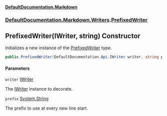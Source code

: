 #### [DefaultDocumentation\.Markdown](../../../../index.md 'index')
### [DefaultDocumentation\.Markdown\.Writers](../../../../index.md#DefaultDocumentation.Markdown.Writers 'DefaultDocumentation\.Markdown\.Writers').[PrefixedWriter](index.md 'DefaultDocumentation\.Markdown\.Writers\.PrefixedWriter')

## PrefixedWriter\(IWriter, string\) Constructor

Initializes a new instance of the [PrefixedWriter](index.md 'DefaultDocumentation\.Markdown\.Writers\.PrefixedWriter') type\.

```csharp
public PrefixedWriter(DefaultDocumentation.Api.IWriter writer, string prefix);
```
#### Parameters

<a name='DefaultDocumentation.Markdown.Writers.PrefixedWriter.PrefixedWriter(DefaultDocumentation.Api.IWriter,string).writer'></a>

`writer` [IWriter](https://github.com/Doraku/DefaultDocumentation/blob/master/documentation/api/DefaultDocumentation/Api/IWriter/index.md 'DefaultDocumentation\.Api\.IWriter')

The [IWriter](https://github.com/Doraku/DefaultDocumentation/blob/master/documentation/api/DefaultDocumentation/Api/IWriter/index.md 'DefaultDocumentation\.Api\.IWriter') instance to decorate\.

<a name='DefaultDocumentation.Markdown.Writers.PrefixedWriter.PrefixedWriter(DefaultDocumentation.Api.IWriter,string).prefix'></a>

`prefix` [System\.String](https://docs.microsoft.com/en-us/dotnet/api/System.String 'System\.String')

The prefix to use at every new line start\.